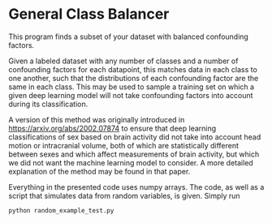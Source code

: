 # General Class Balancer

This program finds a subset of your dataset with balanced confounding factors.

Given a labeled dataset with any number of classes and a number of confounding factors for each datapoint, this matches data in each class to one another, such that the distributions of each confounding factor are the same in each class. This may be used to sample a training set on which a given deep learning model will not take confounding factors into account during its classification.

A version of this method was originally introduced in https://arxiv.org/abs/2002.07874 to ensure that deep learning classifications of sex based on brain activity did not take into account head motion or intracranial volume, both of which are statistically different between sexes and which affect measurements of brain activity, but which we did not want the machine learning model to consider. A more detailed explanation of the method may be found in that paper.

Everything in the presented code uses numpy arrays. The code, as well as a script that simulates data from random variables, is given. Simply run


```
python random_example_test.py
```